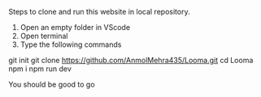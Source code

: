 Steps to clone and run this website in local repository.

1. Open an empty folder in VScode
2. Open terminal
3. Type the following commands


git init
git clone https://github.com/AnmolMehra435/Looma.git
cd Looma
npm i
npm run dev

You should be good to go
